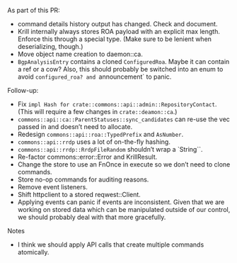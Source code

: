 As part of this PR:

* command details history output has changed. Check and document.
* Krill internally always stores ROA payload with an explicit max length.
  Enforce this through a special type. (Make sure to be lenient when
  deserializing, though.)
* Move object name creation to daemon::ca.
* `BgpAnalysisEntry` contains a cloned `ConfiguredRoa`. Maybe it can
  contain a ref or a cow? Also, this should probably be switched into an
  enum to avoid `configured_roa? and `announcement` to panic.

Follow-up:

* Fix `impl Hash for crate::commons::api::admin::RepositoryContact`.
  (This will require a few changes in `crate::deamon::ca`.)
* `commons::api::ca::ParentStatuses::sync_candidates` can re-use the
  vec passed in and doesn’t need to allocate.
* Redesign `commons::api::roa::TypedPrefix` and `AsNumber`.
* `commons::api::rrdp` uses a lot of on-the-fly hashing.
* `commons::api::rrdp::RrdpFileRandom` shouldn’t wrap a `String``.
* Re-factor commons::error::Error and KrillResult.
* Change the store to use an FnOnce in execute so we don’t need to clone
  commands.
* Store no-op commands for auditing reasons.
* Remove event listeners.
* Shift httpclient to a stored reqwest::Client.
* Applying events can panic if events are inconsistent. Given that we
  are working on stored data which can be manipulated outside of our
  control, we should probably deal with that more gracefully.

Notes

* I think we should apply API calls that create multiple commands
  atomically.
